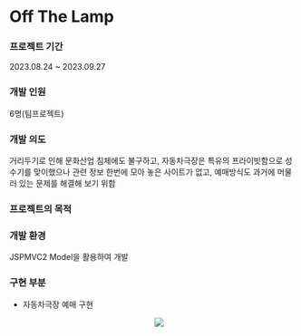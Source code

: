 # Off The Lamp

### 프로젝트 기간
2023.08.24 ~ 2023.09.27

### 개발 인원
6명(팀프로젝트)

### 개발 의도
거리두기로 인해 문화산업 침체에도 불구하고, 자동차극장은 특유의 프라이빗함으로
성수기를 맞이했으나 관련 정보 한번에 모아 놓은 사이트가 없고, 예매방식도 과거에 머물러
있는 문제를 해결해 보기 위함

### 프로젝트의 목적

### 개발 환경
JSPMVC2 Model을 활용하여 개발

### 구현 부분

- 자동차극장 예매 구현
  <p align="center">
  <img src="![화면 캡처 2023-11-28 143233](https://github.com/yejively/yejively/assets/143873963/3208400d-916b-4457-8e58-66df0de496a0)">
</p>
  


